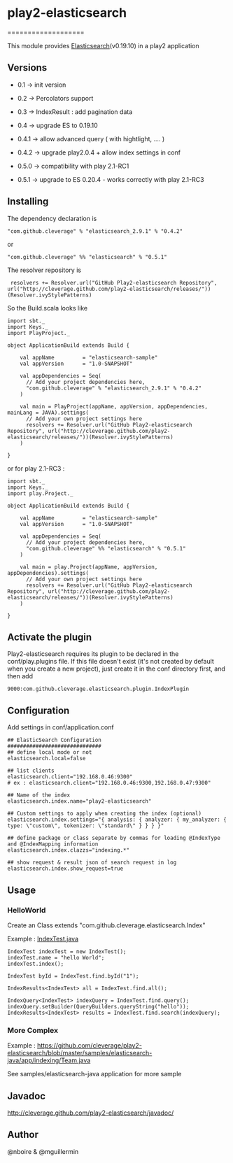 # play2-elasticsearch
===================

This module provides [Elasticsearch](http://www.elasticsearch.org/)(v0.19.10) in a play2 application

## Versions
 * 0.1 -> init version
 * 0.2 -> Percolators support
 * 0.3 -> IndexResult : add pagination data
 * 0.4 -> upgrade ES to 0.19.10
 * 0.4.1 -> allow advanced query ( with hightlight, .... ) 
 * 0.4.2 -> upgrade play2.0.4 + allow index settings in conf 

 * 0.5.0 -> compatibility with play 2.1-RC1
 * 0.5.1 -> upgrade to ES 0.20.4 - works correctly with play 2.1-RC3

## Installing

The dependency declaration is
```
"com.github.cleverage" % "elasticsearch_2.9.1" % "0.4.2"
```
or 
```
"com.github.cleverage" %% "elasticsearch" % "0.5.1"
```

The resolver repository is 

```
 resolvers += Resolver.url("GitHub Play2-elasticsearch Repository", url("http://cleverage.github.com/play2-elasticsearch/releases/"))(Resolver.ivyStylePatterns)
```

So the Build.scala looks like 
```
import sbt._
import Keys._
import PlayProject._

object ApplicationBuild extends Build {

    val appName         = "elasticsearch-sample"
    val appVersion      = "1.0-SNAPSHOT"

    val appDependencies = Seq(
      // Add your project dependencies here,
      "com.github.cleverage" % "elasticsearch_2.9.1" % "0.4.2"
    )

    val main = PlayProject(appName, appVersion, appDependencies, mainLang = JAVA).settings(
      // Add your own project settings here      
      resolvers += Resolver.url("GitHub Play2-elasticsearch Repository", url("http://cleverage.github.com/play2-elasticsearch/releases/"))(Resolver.ivyStylePatterns)
    )

}
```

or for play 2.1-RC3 : 
```
import sbt._
import Keys._
import play.Project._

object ApplicationBuild extends Build {

    val appName         = "elasticsearch-sample"
    val appVersion      = "1.0-SNAPSHOT"

    val appDependencies = Seq(
      // Add your project dependencies here,
      "com.github.cleverage" %% "elasticsearch" % "0.5.1"
    )

    val main = play.Project(appName, appVersion, appDependencies).settings(
      // Add your own project settings here      
      resolvers += Resolver.url("GitHub Play2-elasticsearch Repository", url("http://cleverage.github.com/play2-elasticsearch/releases/"))(Resolver.ivyStylePatterns)
    )

}
```

## Activate the plugin

Play2-elasticsearch requires its plugin to be declared in the conf/play.plugins file.  If this file doesn't exist (it's not created by default when you create a new project),
just create it in the conf directory first, and then add

```
9000:com.github.cleverage.elasticsearch.plugin.IndexPlugin
```

## Configuration
Add settings in conf/application.conf

```
## ElasticSearch Configuration
##############################
## define local mode or not
elasticsearch.local=false

## list clients
elasticsearch.client="192.168.0.46:9300"
# ex : elasticsearch.client="192.168.0.46:9300,192.168.0.47:9300"

## Name of the index
elasticsearch.index.name="play2-elasticsearch"

## Custom settings to apply when creating the index (optional)
elasticsearch.index.settings="{ analysis: { analyzer: { my_analyzer: { type: \"custom\", tokenizer: \"standard\" } } } }"

## define package or class separate by commas for loading @IndexType and @IndexMapping information
elasticsearch.index.clazzs="indexing.*"

## show request & result json of search request in log
elasticsearch.index.show_request=true
```

## Usage

### HelloWorld
Create an Class extends "com.github.cleverage.elasticsearch.Index"

Example : [IndexTest.java](https://github.com/cleverage/play2-elasticsearch/blob/master/samples/elasticsearch-java/app/indexing/IndexTest.java)

```
IndexTest indexTest = new IndexTest();
indexTest.name = "hello World";
indexTest.index();

IndexTest byId = IndexTest.find.byId("1");

IndexResults<IndexTest> all = IndexTest.find.all();

IndexQuery<IndexTest> indexQuery = IndexTest.find.query();
indexQuery.setBuilder(QueryBuilders.queryString("hello"));
IndexResults<IndexTest> results = IndexTest.find.search(indexQuery);

```

### More Complex
Example : https://github.com/cleverage/play2-elasticsearch/blob/master/samples/elasticsearch-java/app/indexing/Team.java

See samples/elasticsearch-java application for more sample

## Javadoc
http://cleverage.github.com/play2-elasticsearch/javadoc/

## Author
@nboire & @mguillermin

